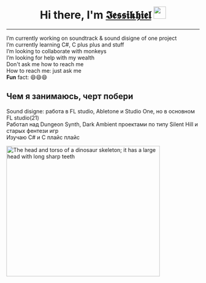 <h1 align="center">Hi there, I'm <a href="https://daniilshat.ru/" target="_blank">𝕴𝖊𝖘𝖘𝖎𝖐𝖍𝖎𝖊𝖑</a> 
<img src="https://github.com/blackcater/blackcater/raw/main/images/Hi.gif" height="32"/></h1>

<hr>
<p>
  I’m currently working on soundtrack & sound disigne of one project
  <br> I’m currently learning C#, C plus plus and stuff
  <br> I’m looking to collaborate with monkeys
  <br> I’m looking for help with my wealth
  <br> Don't ask me how to reach me 
  <br> How to reach me: just ask me 
  <br> <b>Fun</b> fact: 😄😄😄
</p>

<h2>Чем я занимаюсь, черт побери</h2>
<p>
  Sound disigne: работа в FL studio, Abletone и Studio One, но в основном FL studio(21)
  <br> Работал над Dungeon Synth, Dark Ambient проектами по типу Silent Hill и старых фентези игр
  <br> Изучаю C# и С плайс плайс
</p>
<p>
  <img
  src="C:\Users\user\Desktop\Projects\ea996abcb974cbe6f8f9b99198f582e8.jpeg"
  alt="The head and torso of a dinosaur skeleton;
          it has a large head with long sharp teeth"
  width="400"
  height="341" />
</p>
